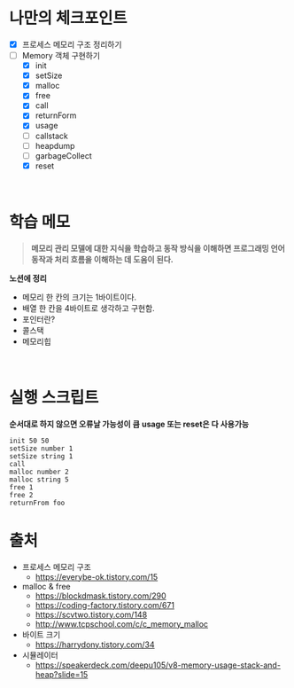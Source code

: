 나만의 체크포인트
===
- [x] 프로세스 메모리 구조 정리하기
- [ ] Memory 객체 구현하기
  - [x] init
  - [x] setSize
  - [x] malloc
  - [x] free
  - [x] call
  - [x] returnForm
  - [x] usage
  - [ ] callstack
  - [ ] heapdump
  - [ ] garbageCollect
  - [x] reset

<br>

학습 메모
===
> **메모리 관리 모델에 대한 지식을 학습하고 동작 방식을 이해하면 프로그래밍 언어 동작과 처리 흐름을 이해하는 데 도움이 된다.**

**노션에 정리**    
- 메모리 한 칸의 크기는 1바이트이다.
- 배열 한 칸을 4바이트로 생각하고 구현함.
- 포인터란?
- 콜스택
- 메모리힙

<br>

실행 스크립트
===

**순서대로 하지 않으면 오류날 가능성이 큼**
**usage 또는 reset은 다 사용가능**
```
init 50 50
setSize number 1
setSize string 1
call
malloc number 2
malloc string 5
free 1
free 2
returnFrom foo
```

출처
===

- 프로세스 메모리 구조
  - https://everybe-ok.tistory.com/15
- malloc & free
  - https://blockdmask.tistory.com/290
  - https://coding-factory.tistory.com/671
  - https://scvtwo.tistory.com/148
  - http://www.tcpschool.com/c/c_memory_malloc
- 바이트 크기
  - https://harrydony.tistory.com/34
- 시뮬레이터
  - https://speakerdeck.com/deepu105/v8-memory-usage-stack-and-heap?slide=15


